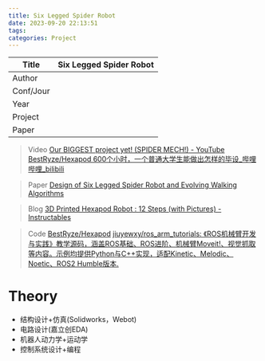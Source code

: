 ```yaml
---
title: Six Legged Spider Robot
date: 2023-09-20 22:13:51
tags: 
categories: Project
---
```


| Title       | Six Legged Spider Robot |
| ----------- | ------------------- |
| Author      |                     |
| Conf/Jour   |                     |
| Year        |                     |
| Project     |                     |
| Paper       |                     |

<!-- more -->


> Video
> [Our BIGGEST project yet! (SPIDER MECH!) - YouTube](https://www.youtube.com/watch?v=xd8dKY6Ozrg)
> [BestRyze/Hexapod 600个小时，一个普通大学生能做出怎样的毕设_哔哩哔哩_bilibili](https://www.bilibili.com/video/BV1xg4y1L7wh/?spm_id_from=333.999.0.0&vd_source=1dba7493016a36a32b27a14ed2891088)

> Paper
> [Design of Six Legged Spider Robot and Evolving Walking Algorithms](https://www.ijmlc.org/vol5/490-A42.pdf)

> Blog
> [3D Printed Hexapod Robot : 12 Steps (with Pictures) - Instructables](https://www.instructables.com/3D-Printed-Hexapod-Robot/)

> Code
> [BestRyze/Hexapod](https://github.com/BestRyze/Hexapod)
> [jiuyewxy/ros_arm_tutorials: 《ROS机械臂开发与实践》教学源码，涵盖ROS基础、ROS进阶、机械臂Moveit!、视觉抓取等内容。示例均提供Python与C++实现，适配Kinetic、Melodic、Noetic、ROS2 Humble版本.](https://github.com/jiuyewxy/ros_arm_tutorials)

# Theory

- 结构设计+仿真(Solidworks，Webot)
- 电路设计(嘉立创EDA)
- 机器人动力学+运动学
- 控制系统设计+编程